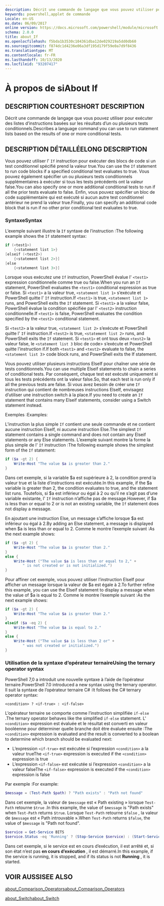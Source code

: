 ```yaml
---
description: Décrit une commande de langage que vous pouvez utiliser pour exécuter des listes d’instructions basées sur les résultats d’un ou plusieurs tests conditionnels.
keywords: powershell,applet de commande
Locale: en-US
ms.date: 06/09/2017
online version: https://docs.microsoft.com/powershell/module/microsoft.powershell.core/about/about_if?view=powershell-7&WT.mc_id=ps-gethelp
schema: 2.0.0
title: about_If
ms.openlocfilehash: f5bda1b3530c104361dba12de029219a5dd0db60
ms.sourcegitcommit: f874dc1d4236e06a3df195d179f59e0a7d9f8436
ms.translationtype: MT
ms.contentlocale: fr-FR
ms.lasthandoff: 10/13/2020
ms.locfileid: "93207417"
---
```

# <a name="about-if"></a><span data-ttu-id="71959-104">À propos de si</span><span class="sxs-lookup"><span data-stu-id="71959-104">About If</span></span>

## <a name="short-description"></a><span data-ttu-id="71959-105">DESCRIPTION COURTE</span><span class="sxs-lookup"><span data-stu-id="71959-105">SHORT DESCRIPTION</span></span>
<span data-ttu-id="71959-106">Décrit une commande de langage que vous pouvez utiliser pour exécuter des listes d’instructions basées sur les résultats d’un ou plusieurs tests conditionnels.</span><span class="sxs-lookup"><span data-stu-id="71959-106">Describes a language command you can use to run statement lists based on the results of one or more conditional tests.</span></span>

## <a name="long-description"></a><span data-ttu-id="71959-107">DESCRIPTION DÉTAILLÉE</span><span class="sxs-lookup"><span data-stu-id="71959-107">LONG DESCRIPTION</span></span>

<span data-ttu-id="71959-108">Vous pouvez utiliser l' `If` instruction pour exécuter des blocs de code si un test conditionnel spécifié prend la valeur true.</span><span class="sxs-lookup"><span data-stu-id="71959-108">You can use the `If` statement to run code blocks if a specified conditional test evaluates to true.</span></span> <span data-ttu-id="71959-109">Vous pouvez également spécifier un ou plusieurs tests conditionnels supplémentaires à exécuter si tous les tests précédents ont la valeur false.</span><span class="sxs-lookup"><span data-stu-id="71959-109">You can also specify one or more additional conditional tests to run if all the prior tests evaluate to false.</span></span> <span data-ttu-id="71959-110">Enfin, vous pouvez spécifier un bloc de code supplémentaire qui est exécuté si aucun autre test conditionnel antérieur ne prend la valeur true.</span><span class="sxs-lookup"><span data-stu-id="71959-110">Finally, you can specify an additional code block that is run if no other prior conditional test evaluates to true.</span></span>

### <a name="syntax"></a><span data-ttu-id="71959-111">Syntaxe</span><span class="sxs-lookup"><span data-stu-id="71959-111">Syntax</span></span>

<span data-ttu-id="71959-112">L’exemple suivant illustre la `If` syntaxe de l’instruction :</span><span class="sxs-lookup"><span data-stu-id="71959-112">The following example shows the `If` statement syntax:</span></span>

```powershell
if (<test1>)
    {<statement list 1>}
[elseif (<test2>)
    {<statement list 2>}]
[else
    {<statement list 3>}]
```

<span data-ttu-id="71959-113">Lorsque vous exécutez une `If` instruction, PowerShell évalue l' `<test1>` expression conditionnelle comme true ou false.</span><span class="sxs-lookup"><span data-stu-id="71959-113">When you run an `If` statement, PowerShell evaluates the `<test1>` conditional expression as true or false.</span></span> <span data-ttu-id="71959-114">Si `<test1>` a la valeur true, `<statement list 1>` s’exécute et PowerShell quitte l' `If` instruction.</span><span class="sxs-lookup"><span data-stu-id="71959-114">If `<test1>` is true, `<statement list 1>` runs, and PowerShell exits the `If` statement.</span></span> <span data-ttu-id="71959-115">Si `<test1>` a la valeur false, PowerShell évalue la condition spécifiée par l' `<test2>` instruction conditionnelle.</span><span class="sxs-lookup"><span data-stu-id="71959-115">If `<test1>` is false, PowerShell evaluates the condition specified by the `<test2>` conditional statement.</span></span>

<span data-ttu-id="71959-116">Si `<test2>` a la valeur true, `<statement list 2>` s’exécute et PowerShell quitte l' `If` instruction.</span><span class="sxs-lookup"><span data-stu-id="71959-116">If `<test2>` is true, `<statement list 2>` runs, and PowerShell exits the `If` statement.</span></span> <span data-ttu-id="71959-117">Si `<test1>` et ont tous deux `<test2>` la valeur false, le `<statement list 3` bloc de code> s’exécute et PowerShell quitte l’instruction if.</span><span class="sxs-lookup"><span data-stu-id="71959-117">If both `<test1>` and `<test2>` evaluate to false, the `<statement list 3`> code block runs, and PowerShell exits the If statement.</span></span>

<span data-ttu-id="71959-118">Vous pouvez utiliser plusieurs instructions ElseIf pour chaîner une série de tests conditionnels.</span><span class="sxs-lookup"><span data-stu-id="71959-118">You can use multiple Elseif statements to chain a series of conditional tests.</span></span> <span data-ttu-id="71959-119">Par conséquent, chaque test est exécuté uniquement si tous les tests précédents ont la valeur false.</span><span class="sxs-lookup"><span data-stu-id="71959-119">So, that each test is run only if all the previous tests are false.</span></span>
<span data-ttu-id="71959-120">Si vous avez besoin de créer une `If` instruction qui contient de nombreuses instructions ElseIf, envisagez d’utiliser une instruction switch à la place.</span><span class="sxs-lookup"><span data-stu-id="71959-120">If you need to create an `If` statement that contains many Elseif statements, consider using a Switch statement instead.</span></span>

<span data-ttu-id="71959-121">Exemples :</span><span class="sxs-lookup"><span data-stu-id="71959-121">Examples:</span></span>

<span data-ttu-id="71959-122">L’instruction la plus simple `If` contient une seule commande et ne contient aucune instruction ElseIf, ni aucune instruction Else.</span><span class="sxs-lookup"><span data-stu-id="71959-122">The simplest `If` statement contains a single command and does not contain any Elseif statements or any Else statements.</span></span> <span data-ttu-id="71959-123">L’exemple suivant montre la forme la plus simple de l' `If` instruction :</span><span class="sxs-lookup"><span data-stu-id="71959-123">The following example shows the simplest form of the `If` statement:</span></span>

```powershell
if ($a -gt 2) {
    Write-Host "The value $a is greater than 2."
}
```

<span data-ttu-id="71959-124">Dans cet exemple, si la variable $a est supérieure à 2, la condition prend la valeur true et la liste d’instructions est exécutée.</span><span class="sxs-lookup"><span data-stu-id="71959-124">In this example, if the $a variable is greater than 2, the condition evaluates to true, and the statement list runs.</span></span> <span data-ttu-id="71959-125">Toutefois, si $a est inférieur ou égal à 2 ou qu’il ne s’agit pas d’une variable existante, l' `If` instruction n’affiche pas de message.</span><span class="sxs-lookup"><span data-stu-id="71959-125">However, if $a is less than or equal to 2 or is not an existing variable, the `If` statement does not display a message.</span></span>

<span data-ttu-id="71959-126">En ajoutant une instruction Else, un message s’affiche lorsque $a est inférieur ou égal à 2.</span><span class="sxs-lookup"><span data-stu-id="71959-126">By adding an Else statement, a message is displayed when $a is less than or equal to 2.</span></span> <span data-ttu-id="71959-127">Comme le montre l’exemple suivant :</span><span class="sxs-lookup"><span data-stu-id="71959-127">As the next example shows:</span></span>

```powershell
if ($a -gt 2) {
    Write-Host "The value $a is greater than 2."
}
else {
    Write-Host ("The value $a is less than or equal to 2," +
        " is not created or is not initialized.")
}
```

<span data-ttu-id="71959-128">Pour affiner cet exemple, vous pouvez utiliser l’instruction ElseIf pour afficher un message lorsque la valeur de $a est égale à 2.</span><span class="sxs-lookup"><span data-stu-id="71959-128">To further refine this example, you can use the Elseif statement to display a message when the value of $a is equal to 2.</span></span> <span data-ttu-id="71959-129">Comme le montre l’exemple suivant :</span><span class="sxs-lookup"><span data-stu-id="71959-129">As the next example shows:</span></span>

```powershell
if ($a -gt 2) {
    Write-Host "The value $a is greater than 2."
}
elseif ($a -eq 2) {
    Write-Host "The value $a is equal to 2."
}
else {
    Write-Host ("The value $a is less than 2 or" +
        " was not created or initialized.")
}
```

### <a name="using-the-ternary-operator-syntax"></a><span data-ttu-id="71959-130">Utilisation de la syntaxe d’opérateur ternaire</span><span class="sxs-lookup"><span data-stu-id="71959-130">Using the ternary operator syntax</span></span>

<span data-ttu-id="71959-131">PowerShell 7,0 a introduit une nouvelle syntaxe à l’aide de l’opérateur ternaire.</span><span class="sxs-lookup"><span data-stu-id="71959-131">PowerShell 7.0 introduced a new syntax using the ternary operator.</span></span> <span data-ttu-id="71959-132">Il suit la syntaxe de l’opérateur ternaire C# :</span><span class="sxs-lookup"><span data-stu-id="71959-132">It follows the C# ternary operator syntax:</span></span>

```Syntax
<condition> ? <if-true> : <if-false>
```

<span data-ttu-id="71959-133">L’opérateur ternaire se comporte comme l’instruction simplifiée `if-else` .</span><span class="sxs-lookup"><span data-stu-id="71959-133">The ternary operator behaves like the simplified `if-else` statement.</span></span> <span data-ttu-id="71959-134">L' `<condition>` expression est évaluée et le résultat est converti en valeur booléenne pour déterminer quelle branche doit être évaluée ensuite :</span><span class="sxs-lookup"><span data-stu-id="71959-134">The `<condition>` expression is evaluated and the result is converted to a boolean to determine which branch should be evaluated next:</span></span>

- <span data-ttu-id="71959-135">L’expression `<if-true>` est exécutée si l’expression `<condition>` a la valeur true</span><span class="sxs-lookup"><span data-stu-id="71959-135">The `<if-true>` expression is executed if the `<condition>` expression is true</span></span>
- <span data-ttu-id="71959-136">L’expression `<if-false>` est exécutée si l’expression `<condition>` a la valeur false</span><span class="sxs-lookup"><span data-stu-id="71959-136">The `<if-false>` expression is executed if the `<condition>` expression is false</span></span>

<span data-ttu-id="71959-137">Par exemple :</span><span class="sxs-lookup"><span data-stu-id="71959-137">For example:</span></span>

```powershell
$message = (Test-Path $path) ? "Path exists" : "Path not found"
```

<span data-ttu-id="71959-138">Dans cet exemple, la valeur de `$message` est « Path existing » lorsque `Test-Path` retourne `$true` .</span><span class="sxs-lookup"><span data-stu-id="71959-138">In this example, the value of `$message` is "Path exists" when `Test-Path` returns `$true`.</span></span> <span data-ttu-id="71959-139">Lorsque `Test-Path` retourne `$false` , la valeur de `$message` est « Path introuvable ».</span><span class="sxs-lookup"><span data-stu-id="71959-139">When `Test-Path` returns `$false`, the value of `$message` is "Path not found".</span></span>

```powershell
$service = Get-Service BITS
$service.Status -eq 'Running' ? (Stop-Service $service) : (Start-Service $service)
```

<span data-ttu-id="71959-140">Dans cet exemple, si le service est en cours d’exécution, il est arrêté et, si son état n’est pas **en cours d’exécution** , il est démarré.</span><span class="sxs-lookup"><span data-stu-id="71959-140">In this example, if the service is running, it is stopped, and if its status is not **Running** , it is started.</span></span>

## <a name="see-also"></a><span data-ttu-id="71959-141">VOIR AUSSI</span><span class="sxs-lookup"><span data-stu-id="71959-141">SEE ALSO</span></span>

[<span data-ttu-id="71959-142">about_Comparison_Operators</span><span class="sxs-lookup"><span data-stu-id="71959-142">about_Comparison_Operators</span></span>](about_Comparison_Operators.md)

[<span data-ttu-id="71959-143">about_Switch</span><span class="sxs-lookup"><span data-stu-id="71959-143">about_Switch</span></span>](about_Switch.md)

